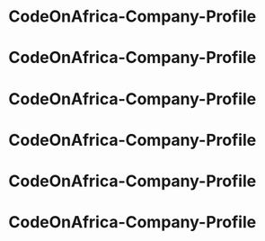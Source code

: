 # CodeOnAfrica-Company-Profile
# CodeOnAfrica-Company-Profile
# CodeOnAfrica-Company-Profile
# CodeOnAfrica-Company-Profile
# CodeOnAfrica-Company-Profile
# CodeOnAfrica-Company-Profile
